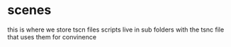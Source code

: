 # scenes

this is where we store tscn files
scripts live in sub folders with the tsnc file
that uses them for convinence
